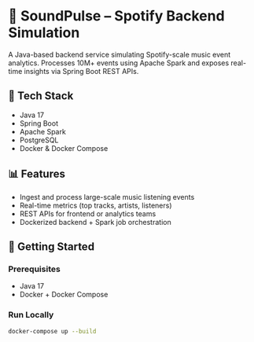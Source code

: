 # 🎵 SoundPulse – Spotify Backend Simulation

A Java-based backend service simulating Spotify-scale music event analytics. Processes 10M+ events using Apache Spark and exposes real-time insights via Spring Boot REST APIs.

## 🔧 Tech Stack

- Java 17
- Spring Boot
- Apache Spark
- PostgreSQL
- Docker & Docker Compose

## 📊 Features

- Ingest and process large-scale music listening events
- Real-time metrics (top tracks, artists, listeners)
- REST APIs for frontend or analytics teams
- Dockerized backend + Spark job orchestration

## 🚀 Getting Started

### Prerequisites

- Java 17
- Docker + Docker Compose

### Run Locally

```bash
docker-compose up --build
```
